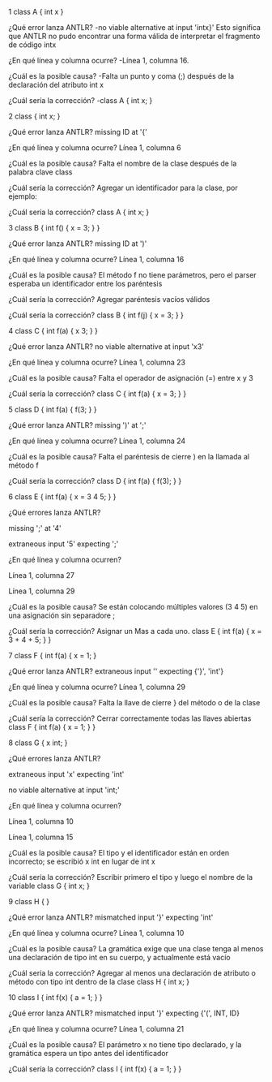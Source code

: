 1 class A { int x }

¿Qué error lanza ANTLR?
-no viable alternative at input 'intx}'
Esto significa que ANTLR no pudo encontrar una forma válida de interpretar el fragmento de código intx

¿En qué línea y columna ocurre?
-Línea 1, columna 16.

¿Cuál es la posible causa?
-Falta un punto y coma (;) después de la declaración del atributo int x

¿Cuál sería la corrección?
-class A { int x; }




2 class { int x; }

¿Qué error lanza ANTLR?
missing ID at '{'

¿En qué línea y columna ocurre?
Línea 1, columna 6

¿Cuál es la posible causa?
Falta el nombre de la clase después de la palabra clave class

¿Cuál sería la corrección?
Agregar un identificador para la clase, por ejemplo:

¿Cuál sería la corrección?
class A { int x; }



3 class B { int f() { x = 3; } }

¿Qué error lanza ANTLR?
missing ID at ')'

¿En qué línea y columna ocurre?
Línea 1, columna 16

¿Cuál es la posible causa?
El método f no tiene parámetros, pero el parser esperaba un identificador entre los paréntesis

¿Cuál sería la corrección?
Agregar paréntesis vacíos válidos

¿Cuál sería la corrección?
class B { int f(j) { x = 3; } }


4 class C { int f(a) { x 3; } }

¿Qué error lanza ANTLR?
no viable alternative at input 'x3'

¿En qué línea y columna ocurre?
Línea 1, columna 23

¿Cuál es la posible causa?
Falta el operador de asignación (=) entre x y 3

¿Cuál sería la corrección?
class C { int f(a) { x = 3; } }



5 class D { int f(a) { f(3; } }

¿Qué error lanza ANTLR?
missing ')' at ';'

¿En qué línea y columna ocurre?
Línea 1, columna 24

¿Cuál es la posible causa?
Falta el paréntesis de cierre ) en la llamada al método f

¿Cuál sería la corrección?
class D { int f(a) { f(3); } }


6 class E { int f(a) { x = 3 4 5; } }


¿Qué errores lanza ANTLR?

missing ';' at '4'

extraneous input '5' expecting ';'

¿En qué línea y columna ocurren?

Línea 1, columna 27

Línea 1, columna 29

¿Cuál es la posible causa?
Se están colocando múltiples valores (3 4 5) en una asignación sin separadore ;

¿Cuál sería la corrección?
Asignar un Mas a cada uno.
class E { int f(a) { x = 3 + 4 + 5; } }



7 class F { int f(a) { x = 1; } 

¿Qué error lanza ANTLR?
extraneous input '<EOF>' expecting {'}', 'int'}

¿En qué línea y columna ocurre?
Línea 1, columna 29

¿Cuál es la posible causa?
Falta la llave de cierre } del método o de la clase

¿Cuál sería la corrección?
Cerrar correctamente todas las llaves abiertas
class F { int f(a) { x = 1; } }


8 class G { x int; }

¿Qué errores lanza ANTLR?

extraneous input 'x' expecting 'int'

no viable alternative at input 'int;'

¿En qué línea y columna ocurren?

Línea 1, columna 10

Línea 1, columna 15

¿Cuál es la posible causa?
El tipo y el identificador están en orden incorrecto; se escribió x int en lugar de int x

¿Cuál sería la corrección?
Escribir primero el tipo y luego el nombre de la variable
class G { int x; }



9 class H { }

¿Qué error lanza ANTLR?
mismatched input '}' expecting 'int'

¿En qué línea y columna ocurre?
Línea 1, columna 10

¿Cuál es la posible causa?
La gramática exige que una clase tenga al menos una declaración de tipo int en su cuerpo, y actualmente está vacío

¿Cuál sería la corrección?
Agregar al menos una declaración de atributo o método con tipo int dentro de la clase
class H { int x; }


10 class I { int f(x) { a = 1; } } 


¿Qué error lanza ANTLR?
mismatched input '}' expecting {'(', INT, ID}

¿En qué línea y columna ocurre?
Línea 1, columna 21

¿Cuál es la posible causa?
El parámetro x no tiene tipo declarado, y la gramática espera un tipo antes del identificador

¿Cuál sería la corrección?
class I { int f(x) { a = 1; } }